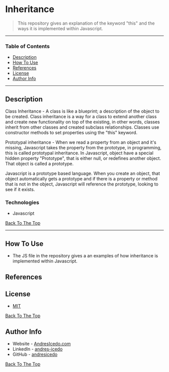 # Inheritance

> This repository gives an explanation of the keyword "this" and the ways it is implemented within Javascript.

---

### Table of Contents

- [Description](#description)
- [How To Use](#how-to-use)
- [References](#references)
- [License](#license)
- [Author Info](#author-info)

---

## Description

Class Inheritance - A class is like a blueprint; a description of the object 
to be created. Class inheritance is a way for a class to extend another 
class and create new functionality on top of the existing, in other words, 
classes inherit from other classes and created subclass relationships. Classes 
use constructor methods to set properties using the "this" keyword. 

Prototypal inheritance - When we read a property from an object and it's missing, 
Javascript takes the property from the prototype, in programming, this is called 
prototypal inheritance. In Javascript, object have a special hidden property 
"Prototype", that is either null, or redefines another object. That object is 
called a prototype.

Javascript is a prototype based language. When you create an object, that object 
automatically gets a prototype and if there is a property or method that is not 
in the object, Javascript will reference the prototype, looking to see if it exists.


### Technologies

- Javascript

[Back To The Top](#Inheritance)

---

## How To Use

- The JS file in the repository gives a an examples of how inheritance is implemented within Javascript.


## References


## License

* [MIT](https://opensource.org/licenses/MIT)

[Back To The Top](#Inheritance)

## Author Info

- Website - [AndresIcedo.com](https://AndresIcedo.com/)
- LinkedIn - [andres-icedo](https://www.linkedin.com/in/andres-icedo/)
- GitHub - [andresicedo](https://github.com/andresicedo)


[Back To The Top](#Inheritance)
